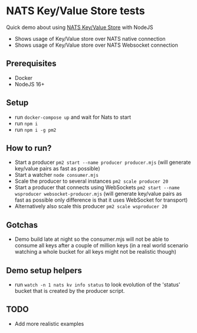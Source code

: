 # NATS Key/Value Store tests

Quick demo about using [NATS Key/Value Store](https://docs.nats.io/nats-concepts/jetstream/key-value-store) with NodeJS

- Shows usage of Key/Value store over NATS native connection
- Shows usage of Key/Value store over NATS Websocket connection

## Prerequisites

- Docker
- NodeJS 16+

## Setup

- run `docker-compose up` and wait for Nats to start
- run `npm i`
- run `npm i -g pm2`

## How to run?

- Start a producer `pm2 start --name producer producer.mjs` (will generate key/value pairs as fast as possible)
- Start a watcher `node consumer.mjs`
- Scale the producer to several instances `pm2 scale producer 20`
- Start a producer that connects using WebSockets `pm2 start --name wsproducer websocket-producer.mjs` (will generate key/value pairs as fast as possible only difference is that it uses WebSocket for transport)
- Alternatively also scale this producer `pm2 scale wsproducer 20`

## Gotchas

- Demo build late at night so the consumer.mjs will not be able to consume all keys after a couple of million keys (in a real world scenario watching a whole bucket for all keys might not be realistic though)

## Demo setup helpers

- run `watch -n 1 nats kv info status` to look evolution of the 'status' bucket that is created by the producer script.

## TODO

- Add more realistic examples
